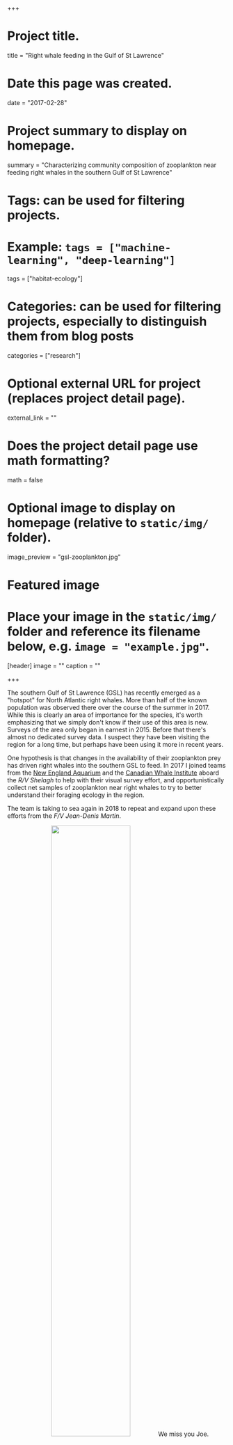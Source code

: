 +++
# Project title.
title = "Right whale feeding in the Gulf of St Lawrence"

# Date this page was created.
date = "2017-02-28"

# Project summary to display on homepage.
summary = "Characterizing community composition of zooplankton near feeding right whales in the southern Gulf of St Lawrence"

# Tags: can be used for filtering projects.
# Example: `tags = ["machine-learning", "deep-learning"]`
tags = ["habitat-ecology"]

# Categories: can be used for filtering projects, especially to distinguish them from blog posts
categories = ["research"]

# Optional external URL for project (replaces project detail page).
external_link = ""

# Does the project detail page use math formatting?
math = false

# Optional image to display on homepage (relative to `static/img/` folder).
image_preview = "gsl-zooplankton.jpg"

# Featured image
# Place your image in the `static/img/` folder and reference its filename below, e.g. `image = "example.jpg"`.
[header]
image = ""
caption = ""

+++

The southern Gulf of St Lawrence (GSL) has recently emerged as a "hotspot" for North Atlantic right whales. More than half of the known population was observed there over the course of the summer in 2017. While this is clearly an area of importance for the species, it's worth emphasizing that we simply don't know if their use of this area is new. Surveys of the area only began in earnest in 2015. Before that there's almost no dedicated survey data. I suspect they have been visiting the region for a long time, but perhaps have been using it more in recent years.

One hypothesis is that changes in the availability of their zooplankton prey has driven right whales into the southern GSL to feed. In 2017 I joined teams from the [New England Aquarium](http://www.andersoncabotcenterforoceanlife.org/) and the [Canadian Whale Institute](https://www.canadianwhaleinstitute.ca/) aboard the *R/V Shelagh* to help with their visual survey effort, and opportunistically collect net samples of zooplankton near right whales to try to better understand their foraging ecology in the region.

The team is taking to sea again in 2018 to repeat and expand upon these efforts from the *F/V Jean-Denis Martin*.

<div align="middle">
  <img src="/img/joe.jpg" width="60%">
  We miss you Joe.  
</div>  
